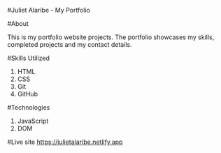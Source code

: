 #Juliet Alaribe - My Portfolio

#About

This is my portfolio website projects. The portfolio showcases
my skills, completed projects and my contact details.

#Skills Utilized
1. HTML 
2. CSS
3. Git
4. GitHub

#Technologies
1. JavaScript
2. DOM

#Live site
https://julietalaribe.netlify.app
